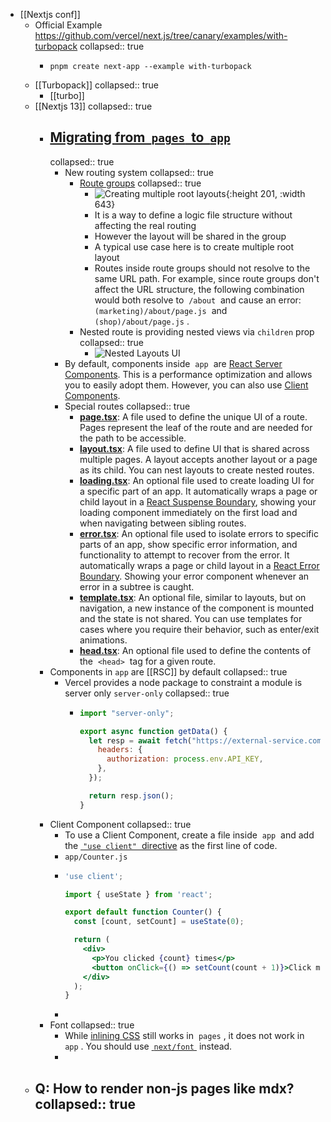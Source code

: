 - [[Nextjs conf]]
	- Official Example https://github.com/vercel/next.js/tree/canary/examples/with-turbopack
	  collapsed:: true
		- ```
		  pnpm create next-app --example with-turbopack
		  ```
	- [[Turbopack]]
	  collapsed:: true
		- [[turbo]]
	- [[Nextjs 13]]
	  collapsed:: true
		- ## [Migrating from  `pages`  to  `app` ](https://beta.nextjs.org/docs/upgrade-guide#migrating-from-pages-to-app)
		  collapsed:: true
			- New routing system
			  collapsed:: true
				- [Route groups](https://beta.nextjs.org/docs/routing/defining-routes#route-groups)
				  collapsed:: true
					- ![Creating multiple root layouts](https://assets.vercel.com/image/upload/f_auto,q_100,w_1600/v1666568348/nextjs-docs/darkmode/route-group-multiple-root-layouts.png){:height 201, :width 643}
					- It is a way to define a logic file structure without affecting the real routing
					- However the layout will be shared in the group
					- A typical use case here is to create multiple root layout
					- Routes inside route groups should not resolve to the same URL path. For example, since route groups don't affect the URL structure, the following combination would both resolve to  `/about`  and cause an error:  `(marketing)/about/page.js`  and  `(shop)/about/page.js` .
				- Nested route is providing nested views via `children` prop
				  collapsed:: true
					- ![Nested Layouts UI](https://assets.vercel.com/image/upload/f_auto,q_100,w_1600/v1666568347/nextjs-docs/darkmode/nested-layouts.png)
			- By default, components inside  `app`  are [React Server Components](https://beta.nextjs.org/docs/rendering/server-and-client-components). This is a performance optimization and allows you to easily adopt them. However, you can also use [Client Components](https://beta.nextjs.org/docs/rendering/server-and-client-components#client-components).
			- Special routes
			  collapsed:: true
				- [**page.tsx**](https://beta.nextjs.org/docs/routing/pages-and-layouts#pages): A file used to define the unique UI of a route. Pages represent the leaf of the route and are needed for the path to be accessible.
				- [**layout.tsx**](https://beta.nextjs.org/docs/routing/pages-and-layouts#layouts): A file used to define UI that is shared across multiple pages. A layout accepts another layout or a page as its child. You can nest layouts to create nested routes.
				- [**loading.tsx**](https://beta.nextjs.org/docs/routing/loading-ui): An optional file used to create loading UI for a specific part of an app. It automatically wraps a page or child layout in a [React Suspense Boundary](https://beta.reactjs.org/apis/react/Suspense#suspense), showing your loading component immediately on the first load and when navigating between sibling routes.
				- [**error.tsx**](https://beta.nextjs.org/docs/routing/error): An optional file used to isolate errors to specific parts of an app, show specific error information, and functionality to attempt to recover from the error. It automatically wraps a page or child layout in a [React Error Boundary](https://reactjs.org/docs/error-boundaries.html). Showing your error component whenever an error in a subtree is caught.
				- [**template.tsx**](https://beta.nextjs.org/docs/routing/pages-and-layouts#templates): An optional file, similar to layouts, but on navigation, a new instance of the component is mounted and the state is not shared. You can use templates for cases where you require their behavior, such as enter/exit animations.
				- [**head.tsx**](https://beta.nextjs.org/docs/routing/pages-and-layouts#modifying-head): An optional file used to define the contents of the  `<head>`  tag for a given route.
		- Components in `app` are [[RSC]] by default
		  collapsed:: true
			- Vercel provides a node package to constraint a module is server only `server-only`
			  collapsed:: true
				- ```js
				  import "server-only";
				  
				  export async function getData() {
				    let resp = await fetch("https://external-service.com/data", {
				      headers: {
				        authorization: process.env.API_KEY,
				      },
				    });
				  
				    return resp.json();
				  }
				  ```
		- Client Component
		  collapsed:: true
			- To use a Client Component, create a file inside  `app`  and add the [ `"use client"`  directive](https://github.com/reactjs/rfcs/pull/227) as the first line of code.
			- `app/Counter.js`
			- ```jsx
			  'use client';
			  
			  import { useState } from 'react';
			  
			  export default function Counter() {
			    const [count, setCount] = useState(0);
			  
			    return (
			      <div>
			        <p>You clicked {count} times</p>
			        <button onClick={() => setCount(count + 1)}>Click me</button>
			      </div>
			    );
			  }
			  ```
			-
		- Font
		  collapsed:: true
			- While [inlining CSS](https://nextjs.org/docs/basic-features/font-optimization.md) still works in  `pages` , it does not work in  `app` . You should use [ `next/font` ](https://beta.nextjs.org/docs/optimizing/fonts) instead.
			-
	- Q: How to render non-js pages like mdx?
	  collapsed:: true
		-